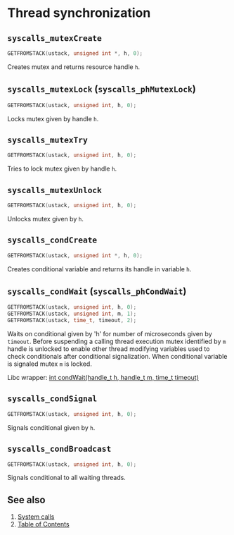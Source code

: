 # Thread synchronization

## `syscalls_mutexCreate`

````C
GETFROMSTACK(ustack, unsigned int *, h, 0);
````

Creates mutex and returns resource handle `h`.

## `syscalls_mutexLock` (`syscalls_phMutexLock`)

````C
GETFROMSTACK(ustack, unsigned int, h, 0);
````

Locks mutex given by handle `h`.

## `syscalls_mutexTry`

````C
GETFROMSTACK(ustack, unsigned int, h, 0);
````

Tries to lock mutex given by handle `h`.

## `syscalls_mutexUnlock`

````C
GETFROMSTACK(ustack, unsigned int, h, 0);
````

Unlocks mutex given by `h`.

## `syscalls_condCreate`

````C
GETFROMSTACK(ustack, unsigned int *, h, 0);
````

Creates conditional variable and returns its handle in variable `h`.

## `syscalls_condWait` (`syscalls_phCondWait`)

````C
GETFROMSTACK(ustack, unsigned int, h, 0);
GETFROMSTACK(ustack, unsigned int, m, 1);
GETFROMSTACK(ustack, time_t, timeout, 2);
````

Waits on conditional given by 'h' for number of microseconds given by `timeout`. Before suspending a calling thread
execution mutex identified by `m` handle is unlocked to enable other thread modifying variables used to
check conditionals after conditional signalization. When conditional variable is signaled mutex `m` is locked.

Libc wrapper:
[int condWait(handle_t h, handle_t m, time_t timeout)](../../libc/functions/sys/threads/condWait.phrtos.md)

## `syscalls_condSignal`

````C
GETFROMSTACK(ustack, unsigned int, h, 0);
````

Signals conditional given by `h`.

## `syscalls_condBroadcast`

````C
GETFROMSTACK(ustack, unsigned int, h, 0);
````

Signals conditional to all waiting threads.

## See also

1. [System calls](syscalls.md)
2. [Table of Contents](../../README.md)
